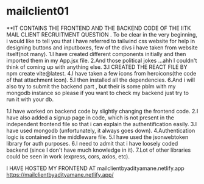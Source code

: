 # mailclient01
**IT CONTAINS THE FRONTEND AND THE BACKEND CODE OF THE IITK MAIL CLIENT RECRUITMENT QUESTION .
To be clear in the very beginning, i would like to tell you that i have referred to tailwind css website
for help in designing buttons and inputboxes, few of the divs i have taken from website itself(not many).
1.I have created different components initially and then imported them in my App.jsx file.
2.And those political jokes ...ahh I couldn't think of coming up with anything else.
3.I CREATED THE REACT FILE BY npm create vite@latest.
4.I have taken a few icons from heroicons(the code of that attachment icon).
5.I then  installed all the dependencies.
6.And i will also try to submit the backend part , but their is some pblm with my mongodb instance
  so please if you want to check my backend just try to run it with your db.
  
1.I have worked on backend code by slightly changing the frontend code.
2.I have also added a signup page in code, which is not present in the independent frontend file so 
that i can explain the authentification easily.
3.I have used mongodb (unfortunately, it always goes down).
4.Authentication logic is contained in the middleware file.
5.I have used the jsonwebtoken library for auth purposes.
6.I need to admit that i have loosely coded backend (since I don't have much knowledge in it).
7.Lot of other libraries could be seen in work (express, cors, axios, etc).

I HAVE HOSTED MY FRONTEND AT
mailclientbyadityamane.netlify.app   
https://mailclientbyadityamane.netlify.app/
